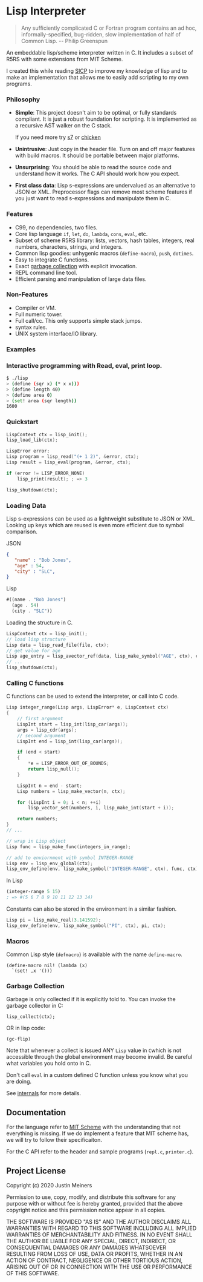 
Lisp Interpreter
================

> Any sufficiently complicated C or Fortran program contains an ad hoc, informally-specified, bug-ridden, slow implementation of half of Common Lisp. -- Philip Greenspun

An embeddable lisp/scheme interpreter written in C.
It includes a subset of R5RS with some extensions from MIT Scheme.

I created this while reading [SICP](https://github.com/justinmeiners/sicp-excercises) to improve my knowledge of lisp
and to make an implementation that allows me to easily add scripting to my own programs.

### Philosophy

- **Simple**: This project doesn't aim to be optimal, or fully standards compliant.
    It is just a robust foundation for scripting. 
    It is implemented as a recursive AST walker on the C stack.

    If you need more try [s7](https://ccrma.stanford.edu/software/snd/snd/s7.html) or [chicken](https://www.call-cc.org)

- **Unintrusive**: Just copy in the header file. Turn on and off major features with build macros. It should be portable between major platforms.

- **Unsurprising**: You should be able to read the source code and understand how it works.
  The C API should work how you expect.

- **First class data**: Lisp s-expressions are undervalued as an alternative to JSON or XML.
    Preprocessor flags can remove most scheme features if you just want to read s-expressions
    and manipulate them in C.

### Features

- C99, no dependencies, two files.
- Core lisp language `if`, `let`, `do`, `lambda`, `cons`, `eval`, etc.
- Subset of scheme R5RS library: lists, vectors, hash tables, integers, real numbers, characters, strings, and integers.
- Common lisp goodies: unhygenic macros (`define-macro`), `push`, `dotimes`.
- Easy to integrate C functions.
- Exact [garbage collection](#garbage-collection) with explicit invocation.
- REPL command line tool.
- Efficient parsing and manipulation of large data files.

### Non-Features

- Compiler or VM.
- Full numeric tower.
- Full call/cc. This only supports simple stack jumps.
- syntax rules.
- UNIX system interface/IO library.

### Examples

### Interactive programming with Read, eval, print loop.
```bash
$ ./lisp
> (define (sqr x) (* x x)))
> (define length 40)
> (define area 0)
> (set! area (sqr length))
1600
```

### Quickstart

```c
LispContext ctx = lisp_init();
lisp_load_lib(ctx);

LispError error;
Lisp program = lisp_read("(+ 1 2)", &error, ctx);
Lisp result = lisp_eval(program, &error, ctx);

if (error != LISP_ERROR_NONE)
    lisp_print(result); ; => 3

lisp_shutdown(ctx);
```

### Loading Data

Lisp s-expressions can be used as a lightweight substitute to JSON or XML.
Looking up keys which are reused is even more efficient due to symbol comparison.

JSON
```json
{
   "name" : "Bob Jones",
   "age" : 54,
   "city" : "SLC",
}
```

Lisp
```scheme
#((name . "Bob Jones")
  (age . 54)
  (city . "SLC"))
```
Loading the structure in C.

```c
LispContext ctx = lisp_init();
// load lisp structure
Lisp data = lisp_read_file(file, ctx);
// get value for age
Lisp age_entry = lisp_avector_ref(data, lisp_make_symbol("AGE", ctx), ctx);
// ...
lisp_shutdown(ctx);
```

### Calling C functions

C functions can be used to extend the interpreter, or call into C code.

```c
Lisp integer_range(Lisp args, LispError* e, LispContext ctx)
{
    // first argument
    LispInt start = lisp_int(lisp_car(args));
    args = lisp_cdr(args);
    // second argument
    LispInt end = lisp_int(lisp_car(args));

    if (end < start)
    {
        *e = LISP_ERROR_OUT_OF_BOUNDS;
        return lisp_null();
    }

    LispInt n = end - start;
    Lisp numbers = lisp_make_vector(n, ctx);

    for (LispInt i = 0; i < n; ++i)
        lisp_vector_set(numbers, i, lisp_make_int(start + i));

    return numbers;
}
// ...

// wrap in Lisp object
Lisp func = lisp_make_func(integers_in_range);

// add to enviornment with symbol INTEGER-RANGE
Lisp env = lisp_env_global(ctx);
lisp_env_define(env, lisp_make_symbol("INTEGER-RANGE", ctx), func, ctx);
```

In Lisp
```scheme
(integer-range 5 15)
; => #(5 6 7 8 9 10 11 12 13 14)
```
Constants can also be stored in the environment in a similar fashion.

```c
Lisp pi = lisp_make_real(3.141592);
lisp_env_define(env, lisp_make_symbol("PI", ctx), pi, ctx);
```
### Macros

Common Lisp style (`defmacro`) is available with the name `define-macro`.

    (define-macro nil! (lambda (x)
      `(set! ,x '()))

### Garbage Collection

Garbage is only collected if it is explicitly told to.
You can invoke the garbage collector in C:

    lisp_collect(ctx);

OR in lisp code:

    (gc-flip)

Note that whenever a collect is issued
ANY `Lisp` value in `C`which is not accessible
through the global environment may become invalid.
Be careful what variables you hold onto in C.

Don't call `eval` in a custom defined C function unless you know what you are doing.

See [internals](INTERNALS.md) for more details.

## Documentation

For the language refer to [MIT Scheme](https://groups.csail.mit.edu/mac/ftpdir/scheme-7.4/doc-html/scheme_toc.html)
with the understanding that not everything is missing.
If we do implement a feature that MIT scheme has, we will try to follow their specificaiton.

For the C API refer to the header and sample programs (`repl.c`, `printer.c`).

## Project License

Copyright (c) 2020 Justin Meiners

Permission to use, copy, modify, and distribute this software for any
purpose with or without fee is hereby granted, provided that the above
copyright notice and this permission notice appear in all copies.

THE SOFTWARE IS PROVIDED "AS IS" AND THE AUTHOR DISCLAIMS ALL WARRANTIES
WITH REGARD TO THIS SOFTWARE INCLUDING ALL IMPLIED WARRANTIES OF
MERCHANTABILITY AND FITNESS. IN NO EVENT SHALL THE AUTHOR BE LIABLE FOR
ANY SPECIAL, DIRECT, INDIRECT, OR CONSEQUENTIAL DAMAGES OR ANY DAMAGES
WHATSOEVER RESULTING FROM LOSS OF USE, DATA OR PROFITS, WHETHER IN AN
ACTION OF CONTRACT, NEGLIGENCE OR OTHER TORTIOUS ACTION, ARISING OUT OF
OR IN CONNECTION WITH THE USE OR PERFORMANCE OF THIS SOFTWARE.

